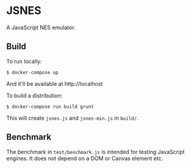 JSNES
=====

A JavaScript NES emulator.

Build
-----

To run locally:

    $ docker-compose up

And it'll be available at http://localhost

To build a distribution:

    $ docker-compose run build grunt

This will create ``jsnes.js`` and ``jsnes-min.js`` in ``build/``.

Benchmark
---------

The benchmark in ``test/benchmark.js`` is intended for testing JavaScript 
engines. It does not depend on a DOM or Canvas element etc.

